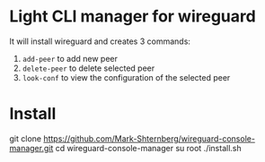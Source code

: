 Light CLI manager for wireguard 
=====================================
It will install wireguard and creates 3 commands:
1. ``` add-peer ``` to add new peer
2. ``` delete-peer ``` to delete selected peer
3. ``` look-conf ``` to view the configuration of the selected peer

Install
=======
git clone https://github.com/Mark-Shternberg/wireguard-console-manager.git
cd wireguard-console-manager
su root ./install.sh
